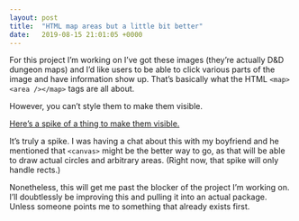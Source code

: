 ```yaml
---
layout: post
title:  "HTML map areas but a little bit better"
date:   2019-08-15 21:01:05 +0000
---
```


For this project I’m working on I’ve got these images (they’re actually D&D
dungeon maps) and I’d like users to be able to click various parts of the image
and have information show up. That’s basically what the HTML `<map><area /></map>`
tags are all about.

However, you can’t style them to make them visible.

[Here’s a spike of a thing to make them visible.](https://jsfiddle.net/haikushane/q1oeup2j/70/)

It’s truly a spike. I was having a chat about this with my boyfriend and he
mentioned that `<canvas>` might be the better way to go, as that will be able to
draw actual circles and arbitrary areas. (Right now, that spike will only
handle rects.)

Nonetheless, this will get me past the blocker of the project I’m working on.
I’ll doubtlessly be improving this and pulling it into an actual package.
Unless someone points me to something that already exists first.
